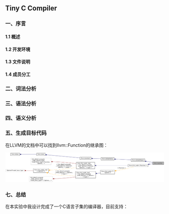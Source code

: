 ## Tiny C Compiler

### 一、序言

#### 1.1 概述

#### 1.2 开发环境

#### 1.3 文件说明

#### 1.4 成员分工

### 二、词法分析

### 三、语法分析

### 四、语义分析

### 五、生成目标代码

在LLVM的文档中可以找到llvm::Function的继承图：

![](./img/classllvm_1_1Function__inherit__graph.png)

### 七、总结

在本实验中我设计完成了一个C语言子集的编译器，目前支持：
